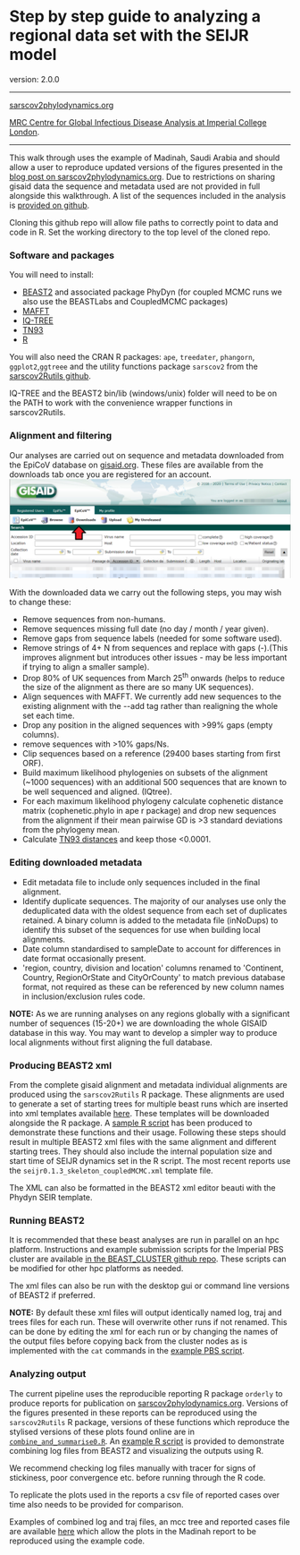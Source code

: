 # Step by step guide to analyzing a regional data set with the SEIJR model

version: 2.0.0

---

[sarscov2phylodynamics.org](http://sarscov2phylodynamics.org/)

[MRC Centre for Global Infectious Disease Analysis at Imperial College London](https://www.imperial.ac.uk/mrc-global-infectious-disease-analysis).

---

This walk through uses the example of Madinah, Saudi Arabia and should allow a user to reproduce updated versions of the figures presented in the [blog post on sarscov2phylodynamics.org](http://sarscov2phylodynamics.org/2020/06/07/Madinah-April-20.html). Due to restrictions on sharing gisaid data the sequence and metadata used are not provided in full alongside this walkthrough. A list of the sequences included in the analysis is [provided on github](https://github.com/JorgensenD/sarscov2_phylo_pipeline/blob/master/data/seqnames.txt). 

Cloning this github repo will allow file paths to correctly point to data and code in R. Set the working directory to the top level of the cloned repo.

### Software and packages
You will need to install:
* [BEAST2](https://www.beast2.org/) and associated package PhyDyn (for coupled MCMC runs we also use the BEASTLabs and CoupledMCMC packages)
* [MAFFT](https://mafft.cbrc.jp/alignment/software/)
* [IQ-TREE](http://www.iqtree.org/)
* [TN93](https://github.com/veg/tn93)
* [R](https://www.r-project.org/)

You will also need the CRAN R packages: `ape`, `treedater`, `phangorn`, `ggplot2`,`ggtreee`
and the utility functions package `sarscov2` from the [sarscov2Rutils github](https://github.com/emvolz-phylodynamics/sarscov2Rutils).

IQ-TREE and the BEAST2 bin/lib (windows/unix) folder will need to be on the PATH to work with the convenience wrapper functions in sarscov2Rutils. 

### Alignment and filtering

Our analyses are carried out on sequence and metadata downloaded from the EpiCoV database on [gisaid.org](gisaid.org). These files are available from the downloads tab once you are registered for an account.
![](./images/gisaid_dash.PNG)

With the downloaded data we carry out the following steps, you may wish to change these:
* Remove sequences from non-humans.
* Remove sequences missing full date (no day / month / year given).
* Remove gaps from sequence labels (needed for some software used).
* Remove strings of 4+ N from sequences and replace with gaps (-).(This improves alignment but introduces other issues - may be less important if trying to align a smaller sample).
* Drop 80% of UK sequences from March 25<sup>th</sup> onwards (helps to reduce the size of the alignment as there are so many UK sequences).
* Align sequences with MAFFT. We currently add new sequences to the existing alignment with the --add tag rather than realigning the whole set each time.
* Drop any position in the aligned sequences with >99% gaps (empty columns).
* remove sequences with >10% gaps/Ns.
* Clip sequences based on a reference (29400 bases starting from first ORF).
* Build maximum likelihood phylogenies on subsets of the alignment (~1000 sequences) with an additional 500 sequences that are known to be well sequenced and aligned. (IQtree).
* For each maximum likelihood phylogeny calculate cophenetic distance matrix (cophenetic.phylo in ape r package)  and drop new sequences from the alignment if their mean pairwise GD is >3 standard deviations from the phylogeny mean.
* Calculate [TN93 distances](https://github.com/veg/tn93) and keep those <0.0001.

### Editing downloaded metadata
* Edit metadata file to include only sequences included in the final alignment.
* Identify duplicate sequences. The majority of our analyses use only the deduplicated data with the oldest sequence from each set of duplicates retained. A binary column is added to the metadata file (inNoDups) to identify this subset of the sequences for use when building local alignments.
* Date column standardised to sampleDate to account for differences in date format occasionally present.
* 'region, country, division and location' columns renamed to 'Continent, Country, RegionOrState and CityOrCounty' to match previous database format, not required as these can be referenced by new column names in inclusion/exclusion rules code.


**NOTE:** As we are running analyses on any regions globally with a significant number of sequences (15-20+) we are downloading the whole GISAID database in this way. You may want to develop a simpler way to produce local alignments without first aligning the full database.

### Producing BEAST2 xml
From the complete gisaid alignment and metadata individual alignments are produced using the  `sarscov2Rutils` R package. These alignments are used to generate a set of starting trees for multiple beast runs which are inserted into xml templates available [here](https://github.com/emvolz-phylodynamics/sarscov2Rutils/tree/sarscov2Rutils/inst/extdata). These templates will be downloaded alongside the R package. 
A [sample R script](https://github.com/JorgensenD/sarscov2_phylo_pipeline/blob/master/R/eg_xml_format.R) has been produced to demonstrate these functions and their usage.
Following these steps should result in multiple BEAST2 xml files with the same alignment and different starting trees. They should also include the internal population size and start time of SEIJR dynamics set in the R script. The most recent reports use the `seijr0.1.3_skeleton_coupledMCMC.xml` template file.

The XML can also be formatted in the BEAST2 xml editor beauti with the Phydyn SEIR template.

### Running BEAST2 
It is recommended that these beast analyses are run in parallel on an hpc platform. Instructions and example submission scripts for the Imperial PBS cluster are available [in the BEAST_CLUSTER github repo](https://github.com/JorgensenD/BEAST_CLUSTER). These scripts can be modified for other hpc platforms as needed.

The xml files can also be run with the desktop gui or command line versions of BEAST2 if preferred.

**NOTE:** By default these xml files will output identically named log, traj and trees files for each run. These will overwrite other runs if not renamed. This can be done by editing the xml for each run or by changing the names of the output files before copying back from the cluster nodes as is implemented with the `cat` commands in the [example PBS script](https://github.com/JorgensenD/BEAST_CLUSTER/blob/master/qsub_anaconda_array_resub_mc3.pbs).

### Analyzing output
The current pipeline uses the reproducible reporting R package `orderly` to produce reports for publication on [sarscov2phylodynamics.org](http://sarscov2phylodynamics.org/).
Versions of the figures presented in these reports can be reproduced using the `sarscov2Rutils` R package, versions of these functions which reproduce the stylised versions of these plots found online are in [`combine_and_summarise0.R`](./R/combine_and_summarise0.R). An [example R script](./R/eg_analysis.R) is provided to demonstrate combining log files from BEAST2 and visualizing the outputs using R.

We recommend checking log files manually with tracer for signs of stickiness, poor convergence etc. before running through the R code.

To replicate the plots used in the reports a csv file of reported cases over time also needs to be provided for comparison.

Examples of combined log and traj files, an mcc tree and reported cases file are available [here](./data/) which allow the plots in the Madinah report to be reproduced using the example code. 

